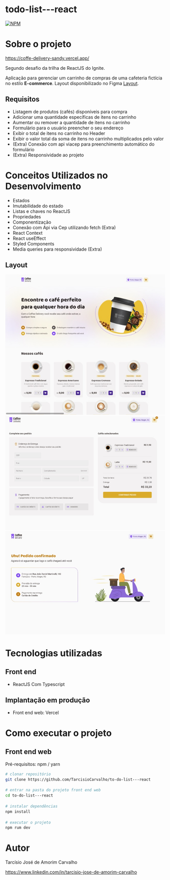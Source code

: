 # todo-list---react
[![NPM](https://img.shields.io/npm/l/react)](https://github.com/TarcisioCarvalho/adopet/blob/master/license)

# Sobre o projeto

https://coffe-delivery-sandy.vercel.app/

Segundo desafio da trilha de ReactJS do Ignite. 

 Aplicação para gerenciar um carrinho de compras de uma cafeteria fictícia no estilo **E-commerce**. 
Layout disponibilizado no Figma [Layout](https://www.figma.com/file/5yT9ZzZmRQRS4yivGGB3pl/Coffee-Delivery/duplicate "Layout no Figma").

## Requisitos

- Listagem de produtos (cafés) disponíveis para compra
- Adicionar uma quantidade específicas de itens no carrinho
- Aumentar ou remover a quantidade de itens no carrinho
- Formulário para o usuário preencher o seu endereço
- Exibir o total de itens no carrinho no Header
- Exibir o valor total da soma de itens no carrinho multiplicados pelo valor
- (Extra) Conexão com api viacep para preenchimento automático do formulário
- (Extra) Responsividade ao projeto



# Conceitos Utilizados no Desenvolvimento

- Estados
- Imutabilidade do estado
- Listas e chaves no ReactJS
- Propriedades
- Componentização
- Conexão com Api via Cep utilizando fetch (Extra)
- React Context
- React useEffect
- Styled Components
- Media queries para responsividade (Extra)

## Layout

<img  src = 'https://github.com/TarcisioCarvalho/coffe-delivery/blob/main/src/assets/img/HomeCoffeDelivery.jpg'>
<img  src = 'https://github.com/TarcisioCarvalho/coffe-delivery/blob/main/src/assets/img/CoffeDeliveryCheckOut.jpg'>
<img  src = 'https://github.com/TarcisioCarvalho/coffe-delivery/blob/main/src/assets/img/SuccessPage.jpg'>

# Tecnologias utilizadas

## Front end
- ReactJS Com Typescript

## Implantação em produção

- Front end web: Vercel


# Como executar o projeto



## Front end web
Pré-requisitos: npm / yarn

```bash
# clonar repositório
git clone https://github.com/TarcisioCarvalho/to-do-list---react

# entrar na pasta do projeto front end web
cd to-do-list---react

# instalar dependências
npm install

# executar o projeto
npm rum dev
```

# Autor

Tarcísio José de Amorim Carvalho

https://www.linkedin.com/in/tarcisio-jose-de-amorim-carvalho
